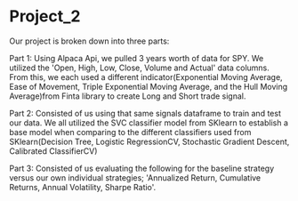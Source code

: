 # Project_2

Our project is broken down into three parts:

Part 1:
Using Alpaca Api, we pulled 3 years worth of data for SPY. We utilized the 'Open, High, Low, Close, Volume and Actual' data columns. From this, we each used a different indicator(Exponential Moving Average, Ease of Movement, Triple Exponential Moving Average, and the Hull Moving Average)from Finta library to create Long and Short trade signal.

Part 2:
Consisted of us using that same signals dataframe to train and test our data. We all utilized the SVC classifier model from SKlearn to establish a base model when comparing to the different classifiers used from SKlearn(Decision Tree, Logistic RegressionCV, Stochastic Gradient Descent, Calibrated ClassifierCV)

Part 3:
Consisted of us evaluating the following for the baseline strategy versus our own individual strategies; 'Annualized Return, Cumulative Returns, Annual Volatility, Sharpe Ratio'.